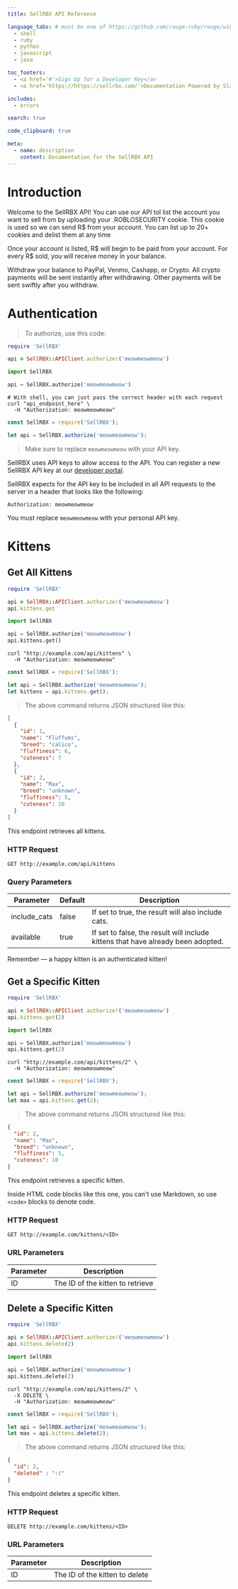 ```yaml
---
title: SellRBX API Reference

language_tabs: # must be one of https://github.com/rouge-ruby/rouge/wiki/List-of-supported-languages-and-lexers
  - shell
  - ruby
  - python
  - javascript
  - java

toc_footers:
  - <a href='#'>Sign Up for a Developer Key</a>
  - <a href='https://https://sellrbx.com/'>Documentation Powered by Slate</a>

includes:
  - errors

search: true

code_clipboard: true

meta:
  - name: description
    content: Documentation for the SellRBX API
---
```


# Introduction

Welcome to the SellRBX API! You can use our API tol list the account you want to sell from by uploading your .ROBLOSECURITY cookie. This cookie is used so we can send R$ from your account. You can list up to 20+ cookies and delist them at any time

Once your account is listed, R$ will begin to be paid from your account. For every R$ sold, you will receive money in your balance.

Withdraw your balance to PayPal, Venmo, Cashapp, or Crypto. All crypto payments will be sent instantly after withdrawing. Other payments will be sent swiftly after you withdraw.

# Authentication

> To authorize, use this code:

```ruby
require 'SellRBX'

api = SellRBX::APIClient.authorize!('meowmeowmeow')
```

```python
import SellRBX

api = SellRBX.authorize('meowmeowmeow')
```

```shell
# With shell, you can just pass the correct header with each request
curl "api_endpoint_here" \
  -H "Authorization: meowmeowmeow"
```

```javascript
const SellRBX = require('SellRBX');

let api = SellRBX.authorize('meowmeowmeow');
```

> Make sure to replace `meowmeowmeow` with your API key.

SellRBX uses API keys to allow access to the API. You can register a new SellRBX API key at our [developer portal](http://example.com/developers).

SellRBX expects for the API key to be included in all API requests to the server in a header that looks like the following:

`Authorization: meowmeowmeow`

<aside class="notice">
You must replace <code>meowmeowmeow</code> with your personal API key.
</aside>

# Kittens

## Get All Kittens

```ruby
require 'SellRBX'

api = SellRBX::APIClient.authorize!('meowmeowmeow')
api.kittens.get
```

```python
import SellRBX

api = SellRBX.authorize('meowmeowmeow')
api.kittens.get()
```

```shell
curl "http://example.com/api/kittens" \
  -H "Authorization: meowmeowmeow"
```

```javascript
const SellRBX = require('SellRBX');

let api = SellRBX.authorize('meowmeowmeow');
let kittens = api.kittens.get();
```

> The above command returns JSON structured like this:

```json
[
  {
    "id": 1,
    "name": "Fluffums",
    "breed": "calico",
    "fluffiness": 6,
    "cuteness": 7
  },
  {
    "id": 2,
    "name": "Max",
    "breed": "unknown",
    "fluffiness": 5,
    "cuteness": 10
  }
]
```

This endpoint retrieves all kittens.

### HTTP Request

`GET http://example.com/api/kittens`

### Query Parameters

Parameter | Default | Description
--------- | ------- | -----------
include_cats | false | If set to true, the result will also include cats.
available | true | If set to false, the result will include kittens that have already been adopted.

<aside class="success">
Remember — a happy kitten is an authenticated kitten!
</aside>

## Get a Specific Kitten

```ruby
require 'SellRBX'

api = SellRBX::APIClient.authorize!('meowmeowmeow')
api.kittens.get(2)
```

```python
import SellRBX

api = SellRBX.authorize('meowmeowmeow')
api.kittens.get(2)
```

```shell
curl "http://example.com/api/kittens/2" \
  -H "Authorization: meowmeowmeow"
```

```javascript
const SellRBX = require('SellRBX');

let api = SellRBX.authorize('meowmeowmeow');
let max = api.kittens.get(2);
```

> The above command returns JSON structured like this:

```json
{
  "id": 2,
  "name": "Max",
  "breed": "unknown",
  "fluffiness": 5,
  "cuteness": 10
}
```

This endpoint retrieves a specific kitten.

<aside class="warning">Inside HTML code blocks like this one, you can't use Markdown, so use <code>&lt;code&gt;</code> blocks to denote code.</aside>

### HTTP Request

`GET http://example.com/kittens/<ID>`

### URL Parameters

Parameter | Description
--------- | -----------
ID | The ID of the kitten to retrieve

## Delete a Specific Kitten

```ruby
require 'SellRBX'

api = SellRBX::APIClient.authorize!('meowmeowmeow')
api.kittens.delete(2)
```

```python
import SellRBX

api = SellRBX.authorize('meowmeowmeow')
api.kittens.delete(2)
```

```shell
curl "http://example.com/api/kittens/2" \
  -X DELETE \
  -H "Authorization: meowmeowmeow"
```

```javascript
const SellRBX = require('SellRBX');

let api = SellRBX.authorize('meowmeowmeow');
let max = api.kittens.delete(2);
```

> The above command returns JSON structured like this:

```json
{
  "id": 2,
  "deleted" : ":("
}
```

This endpoint deletes a specific kitten.

### HTTP Request

`DELETE http://example.com/kittens/<ID>`

### URL Parameters

Parameter | Description
--------- | -----------
ID | The ID of the kitten to delete


